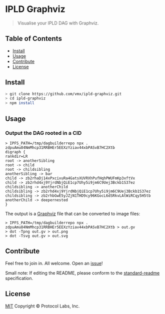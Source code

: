 # IPLD Graphviz

> Visualise your IPLD DAG with Graphviz.


## Table of Contents

- [Install](#install)
- [Usage](#usage)
- [Contribute](#contribute)
- [License](#license)


## Install

```sh
> git clone https://github.com/vmx/ipld-graphviz.git
> cd ipld-graphviz
> npm install
```


## Usage

### Output the DAG rooted in a CID

```console
> IPFS_PATH=/tmp/dagbuilderrepo npx . zdpuAmu84NmMhcp31RRBHEr5EEXzYziav44xbPASvB7HC2Xtb
digraph {
rankdir=LR
root -> anotherSibling
root -> child
root -> childsibling
anotherSibling -> bar
child -> zb2rhaDj14xPxcixuRa4GatsXUVRXhPufHqhPWUFmKp3xftVx
child -> zb2rhd4xj9YjrdNbjQiE1cp7Uhy5i9jm6C9Uej3Bckb1S37ez
childsibling -> anotherChild
childsibling -> zb2rhd4xj9YjrdNbjQiE1cp7Uhy5i9jm6C9Uej3Bckb1S37ez
childsibling -> zb2rhbGwE5yJZjN1THD9cy96KGocL6dSRkvLAtWiRCqy5H5tb
anotherChild -> deepernested
}
```

The output is a [Graphviz](https://graphviz.org/) file that can be converted to image files:

```console
> IPFS_PATH=/tmp/dagbuilderrepo npx . zdpuAmu84NmMhcp31RRBHEr5EEXzYziav44xbPASvB7HC2Xtb > out.gv
> dot -Tpng out.gv > out.png
> dot -Tsvg out.gv > out.svg
```

## Contribute

Feel free to join in. All welcome. Open an [issue](https://github.com/vmx/ipld-graphviz/issues)!

Small note: If editing the README, please conform to the [standard-readme](https://github.com/RichardLitt/standard-readme) specification.


## License

[MIT](LICENSE) Copyright © Protocol Labs, Inc.

